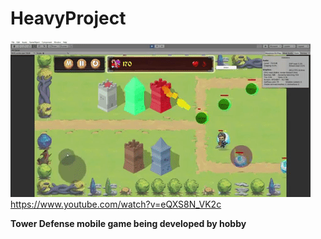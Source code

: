 # HeavyProject


![](giphy.gif) <br/>
https://www.youtube.com/watch?v=eQXS8N_VK2c



<b>Tower Defense mobile game being developed by hobby

